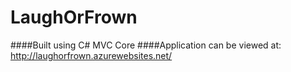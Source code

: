 # LaughOrFrown
####Built using C# MVC Core 
####Application can be viewed at: http://laughorfrown.azurewebsites.net/ 
